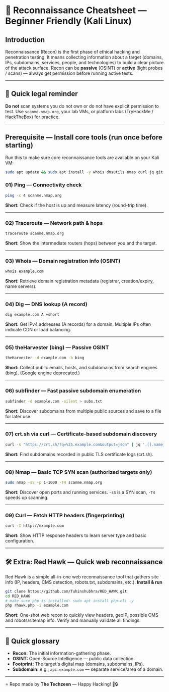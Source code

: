 # 🔎 Reconnaissance Cheatsheet — Beginner Friendly (Kali Linux)

## **Introduction**  
Reconnaissance (Recon) is the first phase of ethical hacking and penetration testing. It means collecting information about a target (domains, IPs, subdomains, services, people, and technologies) to build a clear picture of the attack surface. Recon can be **passive** (OSINT) or **active** (light probes / scans) — always get permission before running active tests.

---

## 🔖 Quick legal reminder
**Do not** scan systems you do not own or do not have explicit permission to test. Use `scanme.nmap.org`, your lab VMs, or platform labs (TryHackMe / HackTheBox) for practice.

---

## **Prerequisite — Install core tools (run once before starting)**  
Run this to make sure core reconnaissance tools are available on your Kali VM:
```bash
sudo apt update && sudo apt install -y whois dnsutils nmap curl jq git
```

### 01) Ping — Connectivity check
```bash
ping -c 4 scanme.nmap.org
```
**Short:** Check if the host is up and measure latency (round-trip time).

---

### 02) Traceroute — Network path & hops
```bash
traceroute scanme.nmap.org
```
**Short:** Show the intermediate routers (hops) between you and the target.

---

### 03) Whois — Domain registration info (OSINT)
```bash
whois example.com
```
**Short:** Retrieve domain registration metadata (registrar, creation/expiry, name servers).

---

### 04) Dig — DNS lookup (A record)
```bash
dig example.com A +short
```
**Short:** Get IPv4 addresses (A records) for a domain. Multiple IPs often indicate CDN or load balancing.

---

### 05) theHarvester (bing) — Passive OSINT
```bash
theHarvester -d example.com -b bing
```
**Short:** Collect public emails, hosts, and subdomains from search engines (bing). (Google engine deprecated.)

---

### 06) subfinder — Fast passive subdomain enumeration
```bash
subfinder -d example.com -silent > subs.txt
```
**Short:** Discover subdomains from multiple public sources and save to a file for later use.

---

### 07) crt.sh via curl — Certificate-based subdomain discovery
```bash
curl -s "https://crt.sh/?q=%25.example.com&output=json" | jq '.[].name_value' | sort -u
```
**Short:** Find subdomains recorded in public TLS certificate logs (crt.sh).

---

### 08) Nmap — Basic TCP SYN scan (authorized targets only)
```bash
sudo nmap -sS -p 1-1000 -T4 scanme.nmap.org
```
**Short:** Discover open ports and running services. `-sS` is a SYN scan, `-T4` speeds up scanning.

---

### 09) Curl — Fetch HTTP headers (fingerprinting)
```bash
curl -I http://example.com
```
**Short:** Show HTTP response headers to learn server type and basic configuration.

---

## 🛠 Extra: Red Hawk — Quick web reconnaissance
Red Hawk is a simple all-in-one web reconnaissance tool that gathers site info (IP, headers, CMS detection, robots.txt, subdomains, etc.).
**Install & run**
```bash
git clone https://github.com/Tuhinshubhra/RED_HAWK.git
cd RED_HAWK
# make sure php is installed: sudo apt install php-cli -y
php rhawk.php -i example.com
```
**Short:** One-shot web recon to quickly view headers, geoIP, possible CMS and robots/sitemap info. Verify and manually validate all findings.

---

## 🔧 Quick glossary
- **Recon:** The initial information-gathering phase.  
- **OSINT:** Open-Source Intelligence — public data collection.  
- **Footprint:** The target's digital map (domains, subdomains, IPs).  
- **Subdomain:** e.g., `api.example.com` — separate service/area of a domain.  

---

⭐ Repo made by **The Techzeen** — Happy Hacking! 🚀🔒
